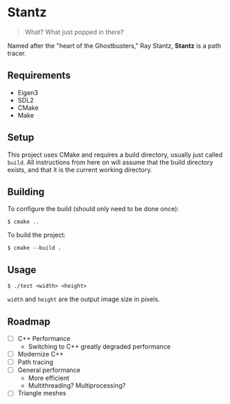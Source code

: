 # Stantz

> What? What just popped in there?

Named after the "heart of the Ghostbusters," Ray Stantz, **Stantz** is a path tracer.

## Requirements

- Eigen3
- SDL2
- CMake
- Make

## Setup

This project uses CMake and requires a build directory, usually just called `build`. All instructions from here on will assume that the build directory exists, and that it is the current working directory.

## Building

To configure the build (should only need to be done once):

```
$ cmake ..
```

To build the project:

```
$ cmake --build .
```

## Usage

```
$ ./test <width> <height>
```

`width` and `height` are the output image size in pixels.

## Roadmap

- [ ] C++ Performance
  - Switching to C++ greatly degraded performance
- [ ] Modernize C++
- [ ] Path tracing
- [ ] General performance
  - More efficient
  - Multithreading? Multiprocessing?
- [ ] Triangle meshes
